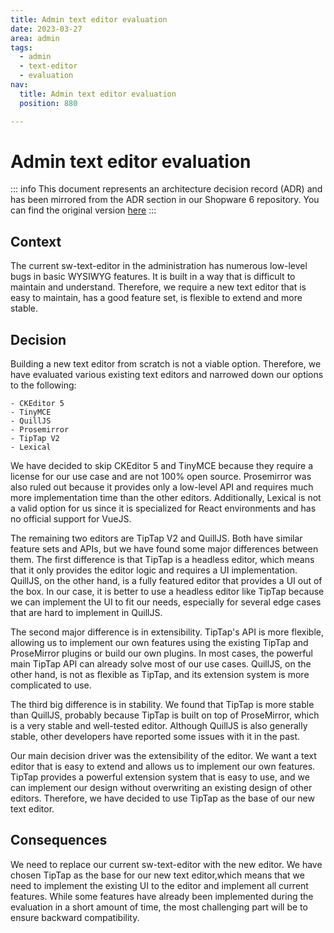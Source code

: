 ```yaml
---
title: Admin text editor evaluation
date: 2023-03-27
area: admin
tags:
  - admin
  - text-editor
  - evaluation
nav:
  title: Admin text editor evaluation
  position: 880

---
```


# Admin text editor evaluation

::: info
This document represents an architecture decision record (ADR) and has been mirrored from the ADR section in our Shopware 6 repository.
You can find the original version [here](https://github.com/shopware/platform/blob/trunk/adr/2023-03-27-admin-text-editor-evaluation.md)
:::

## Context
The current sw-text-editor in the administration has numerous low-level bugs in basic WYSIWYG features. It is built in a
way that is difficult to maintain and understand. Therefore, we require a new text editor that is easy to maintain, has
a good feature set, is flexible to extend and more stable.

## Decision
Building a new text editor from scratch is not a viable option. Therefore, we have evaluated various existing text 
editors and narrowed down our options to the following:

    - CKEditor 5
    - TinyMCE
    - QuillJS
    - Prosemirror
    - TipTap V2
    - Lexical

We have decided to skip CKEditor 5 and TinyMCE because they require a license for our use case and are not 100% open
source. Prosemirror was also ruled out because it provides only a low-level API and requires much more implementation 
time than the other editors. Additionally, Lexical is not a valid option for us since it is specialized for React 
environments and has no official support for VueJS.

The remaining two editors are TipTap V2 and QuillJS. Both have similar feature sets and APIs, but we have found some 
major differences between them. The first difference is that TipTap is a headless editor, which means that it only
provides the editor logic and requires a UI implementation. QuillJS, on the other hand, is a fully featured editor that
provides a UI out of the box. In our case, it is better to use a headless editor like TipTap because we can implement 
the UI to fit our needs, especially for several edge cases that are hard to implement in QuillJS.

The second major difference is in extensibility. TipTap's API is more flexible, allowing us to implement our own
features using the existing TipTap and ProseMirror plugins or build our own plugins. In most cases, the powerful main
TipTap API can already solve most of our use cases. QuillJS, on the other hand, is not as flexible as TipTap, and its
extension system is more complicated to use.

The third big difference is in stability. We found that TipTap is more stable than QuillJS, probably because TipTap is 
built on top of ProseMirror, which is a very stable and well-tested editor. Although QuillJS is also generally stable,
other developers have reported some issues with it in the past.

Our main decision driver was the extensibility of the editor. We want a text editor that is easy to extend and allows us
to implement our own features. TipTap provides a powerful extension system that is easy to use, and we can implement our
design without overwriting an existing design of other editors. Therefore, we have decided to use TipTap as the base of
our new text editor.

## Consequences
We need to replace our current sw-text-editor with the new editor. We have chosen TipTap as the base for our new text 
editor,which means that we need to implement the existing UI to the editor and implement all current features. While
some features have already been implemented during the evaluation in a short amount of time, the most challenging part 
will be to ensure backward compatibility.
